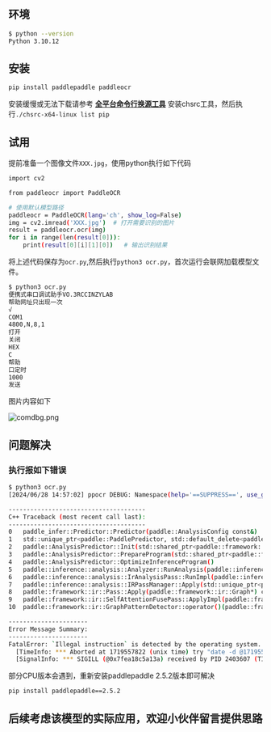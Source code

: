 ## 环境

```bash
$ python --version
Python 3.10.12
```

## 安装

```bash
pip install paddlepaddle paddleocr
```

安装缓慢或无法下载请参考 [**全平台命令行换源工具**](https://www.cinzy.com/post/quan-ping-tai-ming-ling-xing-huan-yuan-gong-ju.html) 安装chsrc工具，然后执行`./chsrc-x64-linux list pip`

## 试用

提前准备一个图像文件`XXX.jpg`，使用python执行如下代码

```bash
import cv2

from paddleocr import PaddleOCR

# 使用默认模型路径
paddleocr = PaddleOCR(lang='ch', show_log=False)
img = cv2.imread('XXX.jpg')  # 打开需要识别的图片
result = paddleocr.ocr(img)
for i in range(len(result[0])):
    print(result[0][i][1][0])   # 输出识别结果
```

将上述代码保存为`ocr.py`,然后执行`python3 ocr.py`，首次运行会联网加载模型文件。

```bash
$ python3 ocr.py
便携式串口调试助手VO.3RCCINZYLAB
帮助网址只出现一次
√
COM1
4800,N,8,1
打开
关闭
HEX
C
帮助
口定时
1000
发送
```

图片内容如下

![comdbg.png](https://cinzy.github.io/picx-images-hosting/comdbg.2dokfi2dgq.webp)

## 问题解决

### 执行报如下错误

```bash
$ python3 ocr.py
[2024/06/28 14:57:02] ppocr DEBUG: Namespace(help='==SUPPRESS==', use_gpu=False, use_xpu=False, use_npu=Fal)

--------------------------------------
C++ Traceback (most recent call last):
--------------------------------------
0   paddle_infer::Predictor::Predictor(paddle::AnalysisConfig const&)
1   std::unique_ptr<paddle::PaddlePredictor, std::default_delete<paddle::PaddlePredictor> > paddle::CreateP)
2   paddle::AnalysisPredictor::Init(std::shared_ptr<paddle::framework::Scope> const&, std::shared_ptr<paddl)
3   paddle::AnalysisPredictor::PrepareProgram(std::shared_ptr<paddle::framework::ProgramDesc> const&)
4   paddle::AnalysisPredictor::OptimizeInferenceProgram()
5   paddle::inference::analysis::Analyzer::RunAnalysis(paddle::inference::analysis::Argument*)
6   paddle::inference::analysis::IrAnalysisPass::RunImpl(paddle::inference::analysis::Argument*)
7   paddle::inference::analysis::IRPassManager::Apply(std::unique_ptr<paddle::framework::ir::Graph, std::de)
8   paddle::framework::ir::Pass::Apply(paddle::framework::ir::Graph*) const
9   paddle::framework::ir::SelfAttentionFusePass::ApplyImpl(paddle::framework::ir::Graph*) const
10  paddle::framework::ir::GraphPatternDetector::operator()(paddle::framework::ir::Graph*, std::function<vo)

----------------------
Error Message Summary:
----------------------
FatalError: `Illegal instruction` is detected by the operating system.
  [TimeInfo: *** Aborted at 1719557822 (unix time) try "date -d @1719557822" if you are using GNU date ***]
  [SignalInfo: *** SIGILL (@0x7fea18c5a13a) received by PID 2403607 (TID 0x7fea4047e000) from PID 415605050]
```

部分CPU版本会遇到，重新安装paddlepaddle 2.5.2版本即可解决

```bash
pip install paddlepaddle==2.5.2
```

## 后续考虑该模型的实际应用，欢迎小伙伴留言提供思路

<!-- ##{"script":"<script src='js/toc.js'></script>"}## -->